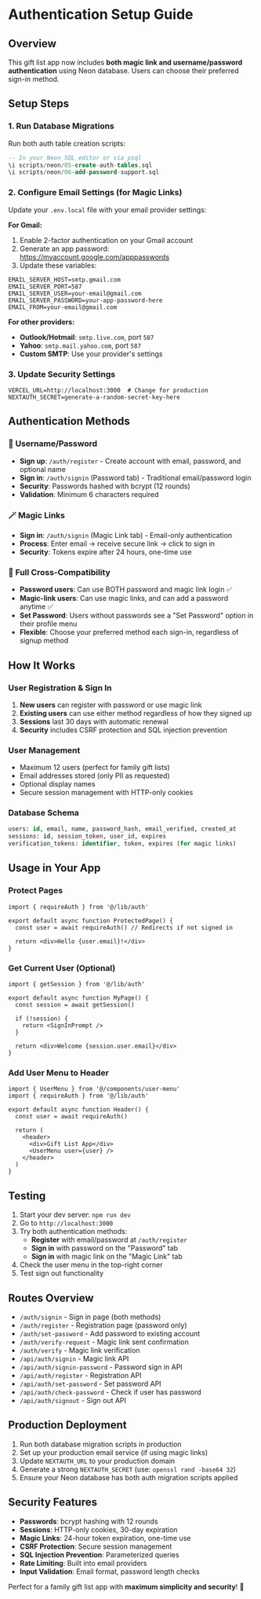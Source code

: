 # Authentication Setup Guide

## Overview
This gift list app now includes **both magic link and username/password authentication** using Neon database. Users can choose their preferred sign-in method.

## Setup Steps

### 1. Run Database Migrations
Run both auth table creation scripts:
```sql
-- In your Neon SQL editor or via psql
\i scripts/neon/05-create-auth-tables.sql
\i scripts/neon/06-add-password-support.sql
```

### 2. Configure Email Settings (for Magic Links)
Update your `.env.local` file with your email provider settings:

**For Gmail:**
1. Enable 2-factor authentication on your Gmail account
2. Generate an app password: https://myaccount.google.com/apppasswords
3. Update these variables:
```env
EMAIL_SERVER_HOST=smtp.gmail.com
EMAIL_SERVER_PORT=587
EMAIL_SERVER_USER=your-email@gmail.com
EMAIL_SERVER_PASSWORD=your-app-password-here
EMAIL_FROM=your-email@gmail.com
```

**For other providers:**
- **Outlook/Hotmail**: `smtp.live.com`, port `587`
- **Yahoo**: `smtp.mail.yahoo.com`, port `587`
- **Custom SMTP**: Use your provider's settings

### 3. Update Security Settings
```env
VERCEL_URL=http://localhost:3000  # Change for production
NEXTAUTH_SECRET=generate-a-random-secret-key-here
```

## Authentication Methods

### 🔐 Username/Password
- **Sign up**: `/auth/register` - Create account with email, password, and optional name
- **Sign in**: `/auth/signin` (Password tab) - Traditional email/password login
- **Security**: Passwords hashed with bcrypt (12 rounds)
- **Validation**: Minimum 6 characters required

### 🪄 Magic Links
- **Sign in**: `/auth/signin` (Magic Link tab) - Email-only authentication
- **Process**: Enter email → receive secure link → click to sign in
- **Security**: Tokens expire after 24 hours, one-time use

### 🔄 Full Cross-Compatibility
- **Password users**: Can use BOTH password and magic link login ✅
- **Magic-link users**: Can use magic links, and can add a password anytime ✅
- **Set Password**: Users without passwords see a "Set Password" option in their profile menu
- **Flexible**: Choose your preferred method each sign-in, regardless of signup method

## How It Works

### User Registration & Sign In
1. **New users** can register with password or use magic link
2. **Existing users** can use either method regardless of how they signed up
3. **Sessions** last 30 days with automatic renewal
4. **Security** includes CSRF protection and SQL injection prevention

### User Management
- Maximum 12 users (perfect for family gift lists)
- Email addresses stored (only PII as requested)
- Optional display names
- Secure session management with HTTP-only cookies

### Database Schema
```sql
users: id, email, name, password_hash, email_verified, created_at
sessions: id, session_token, user_id, expires
verification_tokens: identifier, token, expires (for magic links)
```

## Usage in Your App

### Protect Pages
```tsx
import { requireAuth } from '@/lib/auth'

export default async function ProtectedPage() {
  const user = await requireAuth() // Redirects if not signed in

  return <div>Hello {user.email}!</div>
}
```

### Get Current User (Optional)
```tsx
import { getSession } from '@/lib/auth'

export default async function MyPage() {
  const session = await getSession()

  if (!session) {
    return <SignInPrompt />
  }

  return <div>Welcome {session.user.email}</div>
}
```

### Add User Menu to Header
```tsx
import { UserMenu } from '@/components/user-menu'
import { requireAuth } from '@/lib/auth'

export default async function Header() {
  const user = await requireAuth()

  return (
    <header>
      <div>Gift List App</div>
      <UserMenu user={user} />
    </header>
  )
}
```

## Testing
1. Start your dev server: `npm run dev`
2. Go to `http://localhost:3000`
3. Try both authentication methods:
   - **Register** with email/password at `/auth/register`
   - **Sign in** with password on the "Password" tab
   - **Sign in** with magic link on the "Magic Link" tab
4. Check the user menu in the top-right corner
5. Test sign out functionality

## Routes Overview
- `/auth/signin` - Sign in page (both methods)
- `/auth/register` - Registration page (password only)
- `/auth/set-password` - Add password to existing account
- `/auth/verify-request` - Magic link sent confirmation
- `/auth/verify` - Magic link verification
- `/api/auth/signin` - Magic link API
- `/api/auth/signin-password` - Password sign in API
- `/api/auth/register` - Registration API
- `/api/auth/set-password` - Set password API
- `/api/auth/check-password` - Check if user has password
- `/api/auth/signout` - Sign out API

## Production Deployment
1. Run both database migration scripts in production
2. Set up your production email service (if using magic links)
3. Update `NEXTAUTH_URL` to your production domain
4. Generate a strong `NEXTAUTH_SECRET` (use: `openssl rand -base64 32`)
5. Ensure your Neon database has both auth migration scripts applied

## Security Features
- **Passwords**: bcrypt hashing with 12 rounds
- **Sessions**: HTTP-only cookies, 30-day expiration
- **Magic Links**: 24-hour token expiration, one-time use
- **CSRF Protection**: Secure session management
- **SQL Injection Prevention**: Parameterized queries
- **Rate Limiting**: Built into email providers
- **Input Validation**: Email format, password length checks

Perfect for a family gift list app with **maximum simplicity and security**! 🎁
